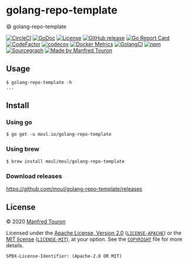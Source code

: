 # golang-repo-template

:smile: golang-repo-template

[![CircleCI](https://circleci.com/gh/moul/golang-repo-template.svg?style=shield)](https://circleci.com/gh/moul/golang-repo-template)
[![GoDoc](https://img.shields.io/static/v1?label=godoc&message=reference&color=blue)](https://pkg.go.dev/moul.io/golang-repo-template)
[![License](https://img.shields.io/badge/license-Apache--2.0%20%2F%20MIT-%2397ca00.svg)](https://github.com/moul/golang-repo-template/blob/master/COPYRIGHT)
[![GitHub release](https://img.shields.io/github/release/moul/golang-repo-template.svg)](https://github.com/moul/golang-repo-template/releases)
[![Go Report Card](https://goreportcard.com/badge/moul.io/golang-repo-template)](https://goreportcard.com/report/moul.io/golang-repo-template)
[![CodeFactor](https://www.codefactor.io/repository/github/moul/golang-repo-template/badge)](https://www.codefactor.io/repository/github/moul/golang-repo-template)
[![codecov](https://codecov.io/gh/moul/golang-repo-template/branch/master/graph/badge.svg)](https://codecov.io/gh/moul/golang-repo-template)
[![Docker Metrics](https://images.microbadger.com/badges/image/moul/golang-repo-template.svg)](https://microbadger.com/images/moul/golang-repo-template)
[![GolangCI](https://golangci.com/badges/github.com/moul/golang-repo-template.svg)](https://golangci.com/r/github.com/moul/golang-repo-template)
[![npm](https://img.shields.io/npm/v/@moul.io/golang-repo-template)](https://www.npmjs.com/package/@moul.io/golang-repo-template)
[![Sourcegraph](https://sourcegraph.com/github.com/moul/golang-repo-template/-/badge.svg)](https://sourcegraph.com/github.com/moul/golang-repo-template?badge)
[![Made by Manfred Touron](https://img.shields.io/badge/made%20by-Manfred%20Touron-blue.svg?style=flat)](https://manfred.life/)


## Usage

```console
$ golang-repo-template -h
...
```

## Install

### Using go

```console
$ go get -u moul.io/golang-repo-template
```

### Using brew

```console
$ brew install moul/moul/golang-repo-template
```

### Download releases

https://github.com/moul/golang-repo-template/releases

## License

© 2020 [Manfred Touron](https://manfred.life)

Licensed under the [Apache License, Version 2.0](https://www.apache.org/licenses/LICENSE-2.0) ([`LICENSE-APACHE`](LICENSE-APACHE)) or the [MIT license](https://opensource.org/licenses/MIT) ([`LICENSE-MIT`](LICENSE-MIT)), at your option. See the [`COPYRIGHT`](COPYRIGHT) file for more details.

`SPDX-License-Identifier: (Apache-2.0 OR MIT)`
